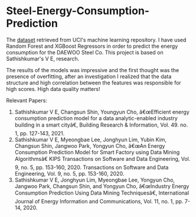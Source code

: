 # Steel-Energy-Consumption-Prediction

The [dataset](https://archive.ics.uci.edu/ml/datasets/Steel+Industry+Energy+Consumption+Dataset) retrieved from UCI's machine learning repository. 
I have used Random Forest and XGBoost Regressors in order to predict the energy consumption for the DAEWOO Steel Co. This project is based on Sathishkumar's V E, research.

The results of the models was impressive and the first thought was the presence of overfitting, after an investigation I realized that the data structure and high correlation between the features was responsible for high scores. High data quality matters!


Relevant Papers:

1. Sathishkumar V E, Changsun Shin, Youngyun Cho, â€œEfficient energy consumption prediction model for a data analytic-enabled industry building in a smart cityâ€, Building Research & Information, Vol. 49. no. 1, pp. 127-143, 2021.
2. Sathishkumar V E, Myeongbae Lee, Jonghyun Lim, Yubin Kim, Changsun Shin, Jangwoo Park, Yongyun Cho, â€œAn Energy Consumption Prediction Model for Smart Factory using Data Mining Algorithmsâ€ KIPS Transactions on Software and Data Engineering, Vol. 9, no. 5, pp. 153-160, 2020.
Transactions on Software and Data Engineering, Vol. 9, no. 5, pp. 153-160, 2020.
3. Sathishkumar V E, Jonghyun Lim, Myeongbae Lee, Yongyun Cho, Jangwoo Park, Changsun Shin, and Yongyun Cho, â€œIndustry Energy Consumption Prediction Using Data Mining Techniquesâ€, International Journal of Energy Information and Communications, Vol. 11, no. 1, pp. 7-14, 2020.
